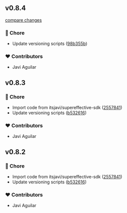 
## v0.8.4

[compare changes](https://github.com/supeffective/icons/compare/v0.8.3...v0.8.4)

### 🏡 Chore

- Update versioning scripts ([98b355b](https://github.com/supeffective/icons/commit/98b355b))

### ❤️ Contributors

- Javi Aguilar

## v0.8.3


### 🏡 Chore

- Import code from itsjavi/supereffective-sdk ([2557841](https://github.com/supeffective/icons/commit/2557841))
- Update versioning scripts ([b532616](https://github.com/supeffective/icons/commit/b532616))

### ❤️ Contributors

- Javi Aguilar

## v0.8.2


### 🏡 Chore

- Import code from itsjavi/supereffective-sdk ([2557841](https://github.com/supeffective/icons/commit/2557841))
- Update versioning scripts ([b532616](https://github.com/supeffective/icons/commit/b532616))

### ❤️ Contributors

- Javi Aguilar

